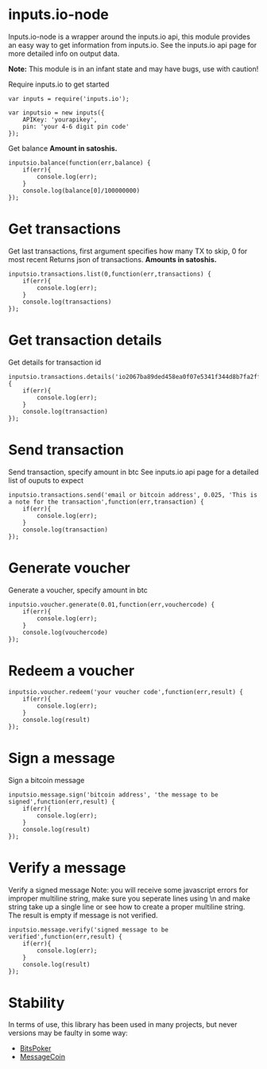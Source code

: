 inputs.io-node
=====
Inputs.io-node is a wrapper around the inputs.io api, this module provides an easy way to get information from inputs.io. See the inputs.io api page for more detailed info on output data.

<b>Note:</b> This module is in an infant state and may have bugs, use with caution!

Require inputs.io to get started

```
var inputs = require('inputs.io');

var inputsio = new inputs({
	APIKey: 'yourapikey',
	pin: 'your 4-6 digit pin code'
});
```

Get balance
<b>Amount in satoshis.</b>

```
inputsio.balance(function(err,balance) {
	if(err){
		console.log(err);
	}
	console.log(balance[0]/100000000)
});
```
Get transactions
=====
Get last transactions, first argument specifies how many TX to skip, 0 for most recent
Returns json of transactions. <b>Amounts in satoshis.</b>

```
inputsio.transactions.list(0,function(err,transactions) {
	if(err){
		console.log(err);
	}
	console.log(transactions)
});
```

Get transaction details
=====
Get details for transaction id

```
inputsio.transactions.details('io2067ba89ded458ea0f07e5341f344d8b7fa2ff4b72c5903a34aa8e5c223c85',function(err,transaction) {
	if(err){
		console.log(err);
	}
	console.log(transaction)
});
```
Send transaction
=====
Send transaction, specify amount in btc
See inputs.io api page for a detailed list of ouputs to expect

```
inputsio.transactions.send('email or bitcoin address', 0.025, 'This is a note for the transaction',function(err,transaction) {
	if(err){
		console.log(err);
	}
	console.log(transaction)
});
```
Generate voucher
=====

Generate a voucher, specify amount in btc

```
inputsio.voucher.generate(0.01,function(err,vouchercode) {
	if(err){
		console.log(err);
	}
	console.log(vouchercode)
});
```

Redeem a voucher
=====

```
inputsio.voucher.redeem('your voucher code',function(err,result) {
	if(err){
		console.log(err);
	}
	console.log(result)
});

```
Sign a message
=====
Sign a bitcoin message

```
inputsio.message.sign('bitcoin address', 'the message to be signed',function(err,result) {
	if(err){
		console.log(err);
	}
	console.log(result)
});
```
Verify a message
=====
Verify a signed message
Note: you will receive some javascript errors for improper multiline string, make sure you seperate lines using \n and make string take up a single line or see how to create a proper multiline string. The result is empty if message is not verified.

```
inputsio.message.verify('signed message to be verified',function(err,result) {
	if(err){
		console.log(err);
	}
	console.log(result)
});
```

Stability
=====
In terms of use, this library has been used in many projects, but never versions may be faulty in some way:
<ul>
	<li><a href="http://www.bitspoker.com">BitsPoker</a></li>
	<li><a href="http://www.messagecoin.com">MessageCoin</a></li>
</ul>